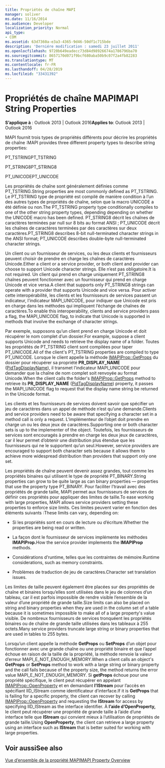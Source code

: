 ```yaml
---
title: Propriétés de chaîne MAPI
manager: soliver
ms.date: 11/16/2014
ms.audience: Developer
localization_priority: Normal
api_type:
- COM
ms.assetid: 63d7360a-e3a3-4365-9d46-50df1c715bde
description: 'Derniére modification : samedi 23 juillet 2011'
ms.openlocfilehash: 9720b649eadecc73d84d98926674a1786796ba70
ms.sourcegitcommit: 8657170d071f9bcf680aba50b9c07f2a4fb82283
ms.translationtype: MT
ms.contentlocale: fr-FR
ms.lasthandoff: 04/28/2019
ms.locfileid: "33431392"
---
```

# <a name="mapi-string-properties"></a><span data-ttu-id="52f8b-103">Propriétés de chaîne MAPI</span><span class="sxs-lookup"><span data-stu-id="52f8b-103">MAPI String Properties</span></span>

  
  
<span data-ttu-id="52f8b-104">**S’applique à** : Outlook 2013 | Outlook 2016</span><span class="sxs-lookup"><span data-stu-id="52f8b-104">**Applies to**: Outlook 2013 | Outlook 2016</span></span> 
  
<span data-ttu-id="52f8b-105">MAPI fournit trois types de propriétés différents pour décrire les propriétés de chaîne :</span><span class="sxs-lookup"><span data-stu-id="52f8b-105">MAPI provides three different property types to describe string properties:</span></span>
  
<span data-ttu-id="52f8b-106">PT_TSTRING</span><span class="sxs-lookup"><span data-stu-id="52f8b-106">PT_TSTRING</span></span>
  
<span data-ttu-id="52f8b-107">PT_STRING8</span><span class="sxs-lookup"><span data-stu-id="52f8b-107">PT_STRING8</span></span>
  
<span data-ttu-id="52f8b-108">PT_UNICODE</span><span class="sxs-lookup"><span data-stu-id="52f8b-108">PT_UNICODE</span></span>
  
<span data-ttu-id="52f8b-109">Les propriétés de chaîne sont généralement définies comme PT_TSTRING.</span><span class="sxs-lookup"><span data-stu-id="52f8b-109">String properties are most commonly defined as PT_TSTRING.</span></span> <span data-ttu-id="52f8b-110">Le PT_TSTRING type de propriété est compilé de manière condition à l’un des autres types de propriétés de chaîne, selon que la macro UNICODE a été définie ou non.</span><span class="sxs-lookup"><span data-stu-id="52f8b-110">The PT_TSTRING property type conditionally compiles to one of the other string property types, depending depending on whether the UNICODE macro has been defined.</span></span> <span data-ttu-id="52f8b-111">PT_STRING8 décrit les chaînes de caractères terminées par null sur 8 bits au format ANSI ; PT_UNICODE décrit les chaînes de caractères terminées par des caractères sur deux caractères.</span><span class="sxs-lookup"><span data-stu-id="52f8b-111">PT_STRING8 describes 8-bit null-terminated character strings in the ANSI format; PT_UNICODE describes double-byte null-terminated character strings.</span></span> 
  
<span data-ttu-id="52f8b-112">Un client ou un fournisseur de services, ou les deux clients et fournisseurs peuvent choisir de prendre en charge les chaînes de caractères Unicode.</span><span class="sxs-lookup"><span data-stu-id="52f8b-112">Either a client or a service provider, or both client and provider can choose to support Unicode character strings.</span></span> <span data-ttu-id="52f8b-113">Elle n’est pas obligatoire.</span><span class="sxs-lookup"><span data-stu-id="52f8b-113">It is not required.</span></span> <span data-ttu-id="52f8b-114">Un client qui prend en charge uniquement PT_STRING8 chaînes peuvent fonctionner avec un fournisseur qui prend en charge Unicode et vice versa.</span><span class="sxs-lookup"><span data-stu-id="52f8b-114">A client that supports only PT_STRING8 strings can operate with a provider that supports Unicode and vice versa.</span></span> <span data-ttu-id="52f8b-115">Pour activer cette interopérabilité, les clients et les fournisseurs de services passent un indicateur, l’indicateur MAPI_UNICODE, pour indiquer que Unicode est pris en charge dans les méthodes qui impliquent l’échange de chaînes de caractères.</span><span class="sxs-lookup"><span data-stu-id="52f8b-115">To enable this interoperability, clients and service providers pass a flag, the MAPI_UNICODE flag, to indicate that Unicode is supported in methods that involve the exchange of character strings.</span></span> 
  
<span data-ttu-id="52f8b-116">Par exemple, supposons qu’un client prend en charge Unicode et doit récupérer le nom complet d’un dossier.</span><span class="sxs-lookup"><span data-stu-id="52f8b-116">For example, suppose a client supports Unicode and needs to retrieve the display name of a folder.</span></span> <span data-ttu-id="52f8b-117">Toutes les propriétés de PT_TSTRING client sont compilées pour taper PT_UNICODE.</span><span class="sxs-lookup"><span data-stu-id="52f8b-117">All of the client's PT_TSTRING properties are compiled to type PT_UNICODE.</span></span> <span data-ttu-id="52f8b-118">Lorsque le client appelle la méthode [IMAPIProp::GetProps](imapiprop-getprops.md) du dossier pour récupérer sa propriété **PR_DISPLAY_NAME** ([PidTagDisplayName](pidtagdisplayname-canonical-property.md)), il transmet l’indicateur MAPI_UNICODE pour demander que la chaîne de nom complet soit renvoyée au format Unicode.</span><span class="sxs-lookup"><span data-stu-id="52f8b-118">When the client calls the folder's [IMAPIProp::GetProps](imapiprop-getprops.md) method to retrieve its **PR_DISPLAY_NAME** ([PidTagDisplayName](pidtagdisplayname-canonical-property.md)) property, it passes the MAPI_UNICODE flag to request that the display name string be returned in the Unicode format.</span></span> 
  
<span data-ttu-id="52f8b-119">Les clients et les fournisseurs de services doivent savoir que spécifier un jeu de caractères dans un appel de méthode n’est qu’une demande.</span><span class="sxs-lookup"><span data-stu-id="52f8b-119">Clients and service providers need to be aware that specifying a character set in a method call is only a request.</span></span> <span data-ttu-id="52f8b-120">L’implémenteur de l’objet doit prendre en charge un ou les deux jeux de caractères.</span><span class="sxs-lookup"><span data-stu-id="52f8b-120">Supporting one or both character sets is up to the implementer of the object.</span></span> <span data-ttu-id="52f8b-121">Toutefois, les fournisseurs de services sont encouragés à prendre en charge les deux jeux de caractères, car il leur permet d’obtenir une distribution plus étendue que les fournisseurs qui ne le supportent qu’un seul.</span><span class="sxs-lookup"><span data-stu-id="52f8b-121">However, service providers are encouraged to support both character sets because it allows them to achieve more widespread distribution than providers that support only one set.</span></span> 
  
<span data-ttu-id="52f8b-122">Les propriétés de chaîne peuvent devenir assez grandes, tout comme les propriétés binaires qui utilisent le type de propriété PT_BINARY.</span><span class="sxs-lookup"><span data-stu-id="52f8b-122">String properties can grow to be quite large as can binary properties — properties that use the property type PT_BINARY.</span></span> <span data-ttu-id="52f8b-123">Pour faciliter l’travail avec des propriétés de grande taille, MAPI permet aux fournisseurs de services de définir ces propriétés pour appliquer des limites de taille.</span><span class="sxs-lookup"><span data-stu-id="52f8b-123">To ease working with large properties, MAPI allows service providers setting these properties to enforce size limits.</span></span> <span data-ttu-id="52f8b-124">Ces limites peuvent varier en fonction des éléments suivants :</span><span class="sxs-lookup"><span data-stu-id="52f8b-124">These limits can vary, depending on:</span></span>
  
- <span data-ttu-id="52f8b-125">Si les propriétés sont en cours de lecture ou d’écriture.</span><span class="sxs-lookup"><span data-stu-id="52f8b-125">Whether the properties are being read or written.</span></span>
    
- <span data-ttu-id="52f8b-126">La façon dont le fournisseur de services implémente les méthodes **IMAPIProp.**</span><span class="sxs-lookup"><span data-stu-id="52f8b-126">How the service provider implements the **IMAPIProp** methods.</span></span> 
    
- <span data-ttu-id="52f8b-127">Considérations d’runtime, telles que les contraintes de mémoire.</span><span class="sxs-lookup"><span data-stu-id="52f8b-127">Runtime considerations, such as memory constraints.</span></span>
    
- <span data-ttu-id="52f8b-128">Problèmes de traduction de jeu de caractères.</span><span class="sxs-lookup"><span data-stu-id="52f8b-128">Character set translation issues.</span></span> 
    
<span data-ttu-id="52f8b-129">Les limites de taille peuvent également être placées sur des propriétés de chaîne et binaires lorsqu’elles sont utilisées dans le jeu de colonnes d’un tableau, car il est parfois impossible de rendre visible l’ensemble de la valeur d’une propriété de grande taille.</span><span class="sxs-lookup"><span data-stu-id="52f8b-129">Size limits can also be placed on string and binary properties when they are used in the column set of a table because it is sometimes impossible to make all of a large property's value visible.</span></span> <span data-ttu-id="52f8b-130">De nombreux fournisseurs de services tronquéent les propriétés binaires ou de chaîne de grande taille utilisées dans les tableaux à 255 octets.</span><span class="sxs-lookup"><span data-stu-id="52f8b-130">Many service providers truncate large string or binary properties that are used in tables to 255 bytes.</span></span> 
  
<span data-ttu-id="52f8b-131">Lorsqu’un client appelle la méthode **GetProps** ou **SetProps** d’un objet pour fonctionner avec une grande chaîne ou une propriété binaire et que l’appel échoue en raison de la taille de la propriété, la méthode renvoie la valeur d’erreur MAPI_E_NOT_ENOUGH_MEMORY.</span><span class="sxs-lookup"><span data-stu-id="52f8b-131">When a client calls an object's **GetProps** or **SetProps** method to work with a large string or binary property and the call fails because of the property size, the method returns the error value MAPI_E_NOT_ENOUGH_MEMORY.</span></span> <span data-ttu-id="52f8b-132">Si **getProps** échoue pour une propriété spécifique, le client peut récupérer en appelant [IMAPIProp::OpenProperty](imapiprop-openproperty.md) et en demandant **l’IStream** pour l’accès en spécifiant IID_IStream comme identificateur d’interface.</span><span class="sxs-lookup"><span data-stu-id="52f8b-132">If it is **GetProps** that is failing for a specific property, the client can recover by calling [IMAPIProp::OpenProperty](imapiprop-openproperty.md) and requesting the **IStream** for access by specifying IID_IStream as the interface identifier.</span></span> <span data-ttu-id="52f8b-133">À **l’aide d’OpenProperty,** le client peut récupérer une propriété de grande taille à l’aide d’une interface telle que **IStream** qui convient mieux à l’utilisation de propriétés de grande taille.</span><span class="sxs-lookup"><span data-stu-id="52f8b-133">Using **OpenProperty**, the client can retrieve a large property using an interface such as **IStream** that is better suited for working with large properties.</span></span> 
  
## <a name="see-also"></a><span data-ttu-id="52f8b-134">Voir aussi</span><span class="sxs-lookup"><span data-stu-id="52f8b-134">See also</span></span>



[<span data-ttu-id="52f8b-135">Vue d’ensemble de la propriété MAPI</span><span class="sxs-lookup"><span data-stu-id="52f8b-135">MAPI Property Overview</span></span>](mapi-property-overview.md)

